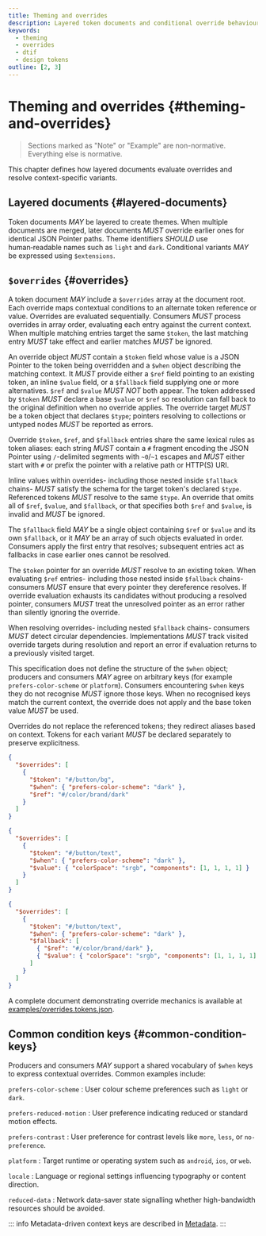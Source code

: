 ```yaml
---
title: Theming and overrides
description: Layered token documents and conditional override behaviour in DTIF.
keywords:
  - theming
  - overrides
  - dtif
  - design tokens
outline: [2, 3]
---
```


# Theming and overrides {#theming-and-overrides}

> Sections marked as "Note" or "Example" are non-normative. Everything else is normative.

This chapter defines how layered documents evaluate overrides and resolve context-specific variants.

## Layered documents {#layered-documents}

Token documents _MAY_ be layered to create themes. When multiple
documents are merged, later documents _MUST_ override earlier ones
for identical JSON Pointer paths. Theme identifiers _SHOULD_ use
human‑readable names such as `light` and `dark`. Conditional
variants _MAY_ be expressed using `$extensions`.

## `$overrides` {#overrides}

A token document _MAY_ include a `$overrides` array at
the document root. Each override maps contextual conditions to an alternate token
reference or value. Overrides are evaluated sequentially. Consumers
_MUST_ process overrides in array order, evaluating each entry
against the current context. When multiple matching entries target the same
`$token`, the last matching entry _MUST_ take effect and
earlier matches _MUST_ be ignored.

An override object _MUST_ contain a `$token` field whose
value is a JSON Pointer to the token being overridden and a `$when` object
describing the matching context. It _MUST_ provide either a
`$ref` field pointing to an existing token, an inline
`$value` field, or a `$fallback` field supplying one or more
alternatives. `$ref` and `$value`
_MUST NOT_ both appear. The token addressed by `$token`
_MUST_ declare a base `$value` or `$ref` so
resolution can fall back to the original definition when no override applies. The override
target _MUST_ be a token object that declares `$type`;
pointers resolving to collections or untyped nodes _MUST_ be
reported as errors.

Override `$token`, `$ref`, and `$fallback` entries share
the same lexical rules as token aliases: each string _MUST_ contain
a `#` fragment encoding the JSON Pointer using `/`-delimited
segments with `~0`/`~1` escapes and
_MUST_ either start with `#` or prefix the pointer with
a relative path or HTTP(S) URI.

Inline values within overrides- including those nested inside
`$fallback` chains- _MUST_ satisfy the schema for the
target token's declared `$type`. Referenced tokens
_MUST_ resolve to the same `$type`. An override that
omits all of `$ref`, `$value`, and `$fallback`, or that
specifies both `$ref` and `$value`, is invalid and
_MUST_ be ignored.

The `$fallback` field _MAY_ be a single object
containing `$ref` or `$value` and its own `$fallback`, or
it _MAY_ be an array of such objects evaluated in order. Consumers
apply the first entry that resolves; subsequent entries act as fallbacks in case earlier
ones cannot be resolved.

The `$token` pointer for an override _MUST_ resolve to
an existing token. When evaluating `$ref` entries- including those nested inside
`$fallback` chains- consumers _MUST_ ensure that every
pointer they dereference resolves. If override evaluation exhausts its candidates without
producing a resolved pointer, consumers _MUST_ treat the unresolved
pointer as an error rather than silently ignoring the override.

When resolving overrides- including nested `$fallback` chains- consumers
_MUST_ detect circular dependencies. Implementations
_MUST_ track visited override targets during resolution and report
an error if evaluation returns to a previously visited target.

This specification does not define the structure of the `$when` object;
producers and consumers _MAY_ agree on arbitrary keys (for example
`prefers-color-scheme` or `platform`). Consumers encountering
`$when` keys they do not recognise _MUST_ ignore those
keys. When no recognised keys match the current context, the override does not apply and
the base token value _MUST_ be used.

Overrides do not replace the referenced tokens; they redirect aliases based on context.
Tokens for each variant _MUST_ be declared separately to preserve
explicitness.

```json
{
  "$overrides": [
    {
      "$token": "#/button/bg",
      "$when": { "prefers-color-scheme": "dark" },
      "$ref": "#/color/brand/dark"
    }
  ]
}
```

```json
{
  "$overrides": [
    {
      "$token": "#/button/text",
      "$when": { "prefers-color-scheme": "dark" },
      "$value": { "colorSpace": "srgb", "components": [1, 1, 1, 1] }
    }
  ]
}
```

```json
{
  "$overrides": [
    {
      "$token": "#/button/text",
      "$when": { "prefers-color-scheme": "dark" },
      "$fallback": [
        { "$ref": "#/color/brand/dark" },
        { "$value": { "colorSpace": "srgb", "components": [1, 1, 1, 1] } }
      ]
    }
  ]
}
```

A complete document demonstrating override mechanics is available at
[examples/overrides.tokens.json](https://github.com/bylapidist/dtif/blob/main/examples/overrides.tokens.json).

## Common condition keys {#common-condition-keys}

Producers and consumers _MAY_ support a shared vocabulary of
`$when` keys to express contextual overrides. Common examples include:

`prefers-color-scheme`
: User colour scheme preferences such as `light` or `dark`.

`prefers-reduced-motion`
: User preference indicating reduced or standard motion effects.

`prefers-contrast`
: User preference for contrast levels like `more`, `less`, or
`no-preference`.

`platform`
: Target runtime or operating system such as `android`, `ios`, or
`web`.

`locale`
: Language or regional settings influencing typography or content direction.

`reduced-data`
: Network data-saver state signalling whether high-bandwidth resources should be avoided.

::: info
Metadata-driven context keys are described in [Metadata](./metadata.md#metadata).
:::
